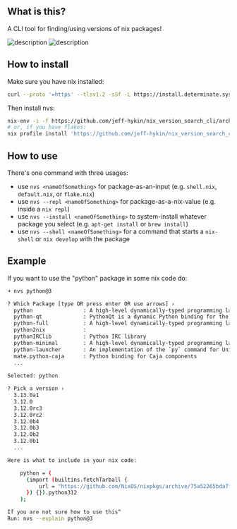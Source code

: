 
<!--                                               -->
<!--                                               -->
<!-- DO NOT EDIT ME; EDIT ./build_helper/readme.md -->
<!--                                               -->
<!--                                               -->

## What is this?

A CLI tool for finding/using versions of nix packages!

<img src="/docs/nvs_fast.gif" alt="description">
<img src="/docs/nvsr_1.gif" alt="description">

## How to install

Make sure you have nix installed:

```sh
curl --proto '=https' --tlsv1.2 -sSf -L https://install.determinate.systems/nix | sh -s -- install
```

Then install nvs:

```sh
nix-env -i -f https://github.com/jeff-hykin/nix_version_search_cli/archive/8a57c4bed8a90bed03c57575b7d81d969c886664.tar.gz
# or, if you have flakes:
nix profile install 'https://github.com/jeff-hykin/nix_version_search_cli/archive/8a57c4bed8a90bed03c57575b7d81d969c886664.tar.gz#nvs'
```

## How to use

There's one command with three usages:
- use `nvs <nameOfSomething>` for package-as-an-input (e.g. `shell.nix`, `default.nix`, or `flake.nix`)
- use `nvs --repl <nameOfSomething>` for package-as-a-nix-value (e.g. inside a `nix repl`)
- use `nvs --install <nameOfSomething>` to system-install whatever package you select (e.g. `apt-get install` or `brew install`)
- use `nvs --shell <nameOfSomething>` for a command that starts a `nix-shell` or `nix develop` with the package

## Example

If you want to use the "python" package in some nix code do:

```sh
➜ nvs python@3

? Which Package [type OR press enter OR use arrows] › 
  python                : A high-level dynamically-typed programming language
  python-qt             : PythonQt is a dynamic Python binding for the Qt framework. It offers an easy way to embed the Python 
  python-full           : A high-level dynamically-typed programming language
  python2nix            : 
  pythonIRClib          : Python IRC library
  python-minimal        : A high-level dynamically-typed programming language
  python-launcher       : An implementation of the `py` command for Unix-based platforms
  mate.python-caja      : Python binding for Caja components
  ...
  
Selected: python

? Pick a version › 
  3.13.0a1
  3.12.0
  3.12.0rc3
  3.12.0rc2
  3.12.0b4
  3.12.0b3
  3.12.0b2
  3.12.0b1
  ...

Here is what to include in your nix code:

    python = (
      (import (builtins.fetchTarball {
          url = "https://github.com/NixOS/nixpkgs/archive/75a52265bda7fd25e06e3a67dee3f0354e73243c.tar.gz";
      }) {}).python312
    );

If you are not sure how to use this^
Run: nvs --explain python@3
```

